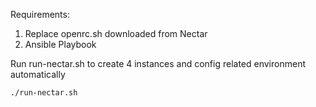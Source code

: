 Requirements:  
1. Replace openrc.sh downloaded from Nectar  
2. Ansible Playbook  

Run run-nectar.sh to create 4 instances and config related environment automatically  
~~~~
./run-nectar.sh
~~~~
